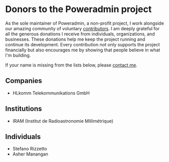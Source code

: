 # Donors to the Poweradmin project

As the sole maintainer of Poweradmin, a non-profit project, I work alongside our amazing community of voluntary
[contributors](https://github.com/poweradmin/poweradmin/graphs/contributors). I am deeply grateful for all the generous
donations I receive from individuals, organizations, and businesses. These donations help me keep the project running and
continue its development. Every contribution not only supports the project financially but also encourages me by showing
that people believe in what I'm building.

If your name is missing from the lists below, please [contact me](https://github.com/edmondas).

## Companies

* HLkomm Telekommunikations GmbH

## Institutions

* IRAM (Institut de Radioastronomie Millimétrique)

## Individuals

* Stefano Rizzetto
* Asher Manangan

